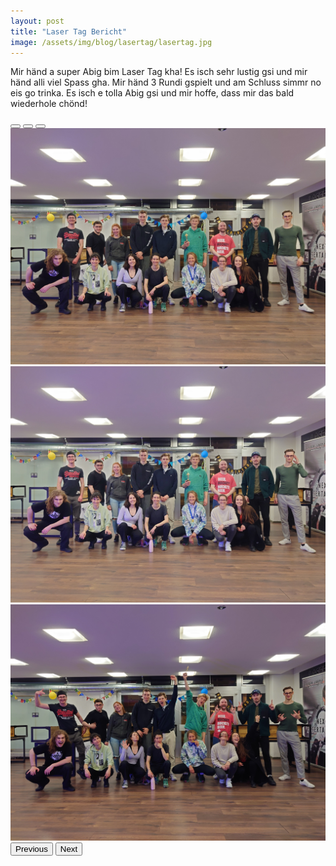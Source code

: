 ```yaml
---
layout: post
title: "Laser Tag Bericht"
image: /assets/img/blog/lasertag/lasertag.jpg
---
```


Mir händ a super Abig bim Laser Tag kha! Es isch sehr lustig gsi und mir händ alli viel Spass gha. Mir händ 3 Rundi gspielt und am Schluss simmr no eis go trinka. Es isch e tolla Abig gsi und mir hoffe, dass mir das bald wiederhole chönd!

<div id="carouselExampleIndicators" class="carousel slide" data-mdb-ride="carousel">
  <div class="carousel-indicators">
    <button
      type="button"
      data-mdb-target="#carouselExampleIndicators"
      data-mdb-slide-to="0"
      class="active"
      aria-current="true"
      aria-label="Slide 1"
    ></button>
    <button
      type="button"
      data-mdb-target="#carouselExampleIndicators"
      data-mdb-slide-to="1"
      aria-label="Slide 2"
    ></button>
    <button
      type="button"
      data-mdb-target="#carouselExampleIndicators"
      data-mdb-slide-to="2"
      aria-label="Slide 3"
    ></button>
  </div>
  <div class="carousel-inner">
    <div class="carousel-item active">
      <img src="/assets/img/blog/lasertag/20230420_210027.JPG" class="d-block w-100" alt="Wild Landscape"/>
    </div>
    <div class="carousel-item">
      <img src="/assets/img/blog/lasertag/20230420_210029.JPG" class="d-block w-100" alt="Camera"/>
    </div>
    <div class="carousel-item">
      <img src="/assets/img/blog/lasertag/20230420_210042.JPG" class="d-block w-100" alt="Exotic Fruits"/>
    </div>
  </div>
  <button class="carousel-control-prev" type="button" data-mdb-target="#carouselExampleIndicators" data-mdb-slide="prev">
    <span class="carousel-control-prev-icon" aria-hidden="true"></span>
    <span class="visually-hidden">Previous</span>
  </button>
  <button class="carousel-control-next" type="button" data-mdb-target="#carouselExampleIndicators" data-mdb-slide="next">
    <span class="carousel-control-next-icon" aria-hidden="true"></span>
    <span class="visually-hidden">Next</span>
  </button>
</div>